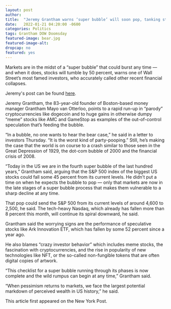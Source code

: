 ```yaml
--- 
layout: post 
author: 
title:  "Jeremy Grantham warns ‘super bubble’ will soon pop, tanking stocks 50 percent" 
date:   2022-01-21 04:20:00 -0600 
categories: Politics 
tags: Grantham DOW Doomsday 
featured-image: bear.jpg 
featured-image-alt: 
dropcap: no
featured: yes
--- 
```

Markets are in the midst of a “super bubble” that could burst any time — and when it does, stocks will tumble by 50 percent, warns one of Wall Street’s most famed investors, who accurately called other recent financial collapses.  

Jeremy's post can be found <a href="https://www.gmo.com/americas/research-library/let-the-wild-rumpus-begin/">here</a>.  

Jeremy Grantham, the 83-year-old founder of Boston-based money manager Grantham Mayo van Otterloo, points to a rapid run-up in “parody” cryptocurrencies like dogecoin and to huge gains in otherwise dumpy “meme” stocks like AMC and GameStop as examples of the out-of-control speculation that’s feeding the bubble.  

“In a bubble, no one wants to hear the bear case,” he said in a letter to investors Thursday. “It is the worst kind of party-pooping.” Still, he’s making the case that the world is on course to a crash similar to those seen in the Great Depression of 1929, the dot-com bubble of 2000 and the financial crisis of 2008.  

“Today in the US we are in the fourth super bubble of the last hundred years,” Grantham said, arguing that the S&P 500 index of the biggest US stocks could fall some 45 percent from its current levels. He didn’t put a time on when he expects the bubble to pop — only that markets are now in the late stages of a super bubble process that makes them vulnerable to a sharp decline at any time.  

That pop could send the S&P 500 from its current levels of around 4,600 to 2,500, he said. The tech-heavy Nasdaq, which already has fallen more than 8 percent this month, will continue its spiral downward, he said.  

Grantham said the worrying signs are the performance of speculative stocks like Ark Innovation ETF, which has fallen by some 52 percent since a year ago.  

He also blames “crazy investor behavior” which includes meme stocks, the fascination with cryptocurrencies, and the rise in popularity of new technologies like NFT, or the so-called non-fungible tokens that are often digital copies of artwork.  

“This checklist for a super bubble running through its phases is now complete and the wild rumpus can begin at any time,” Grantham said.  

“When pessimism returns to markets, we face the largest potential markdown of perceived wealth in US history,” he said.  

This article first appeared on the New York Post.  
